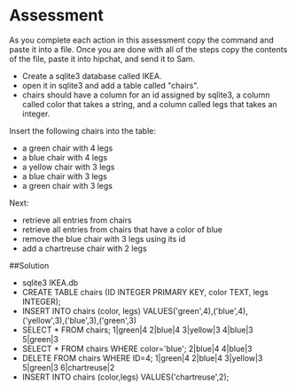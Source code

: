 # Assessment
As you complete each action in this assessment copy the command and paste it into a file. Once you are done with all of the steps copy the contents of the file, paste it into hipchat, and send it to Sam.

- Create a sqlite3 database called IKEA.
- open it in sqlite3 and add a table called "chairs".
- chairs should have a column for an id assigned by sqlite3, a column called color that takes a string, and a column called legs that takes an integer.

Insert the following chairs into the table:
- a green chair with 4 legs
- a blue chair with 4 legs
- a yellow chair with 3 legs
- a blue chair with 3 legs
- a green chair with 3 legs


Next:
- retrieve all entries from chairs
- retrieve all entries from chairs that have a color of blue
- remove the blue chair with 3 legs using its id
- add a chartreuse chair with 2 legs

##Solution
- sqlite3 IKEA.db
- CREATE TABLE chairs (ID INTEGER PRIMARY KEY, color TEXT, legs INTEGER);
- INSERT INTO chairs (color, legs) VALUES('green',4),('blue',4),('yellow',3),('blue',3),('green',3)
- SELECT * FROM chairs;
1|green|4
2|blue|4
3|yellow|3
4|blue|3
5|green|3
- SELECT * FROM chairs WHERE color='blue';
2|blue|4
4|blue|3
- DELETE FROM chairs WHERE ID=4;
1|green|4
2|blue|4
3|yellow|3
5|green|3
6|chartreuse|2
- INSERT INTO chairs (color,legs) VALUES('chartreuse',2);

